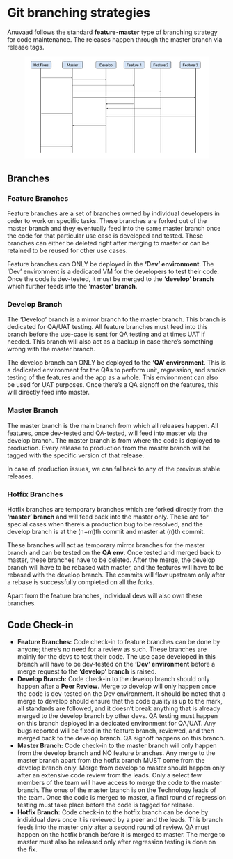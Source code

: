 # Git branching strategies

Anuvaad follows the standard **feature-master** type of branching strategy for code maintenance. The releases happen through the master branch via release tags.

<figure><img src="../.gitbook/assets/image (6).png" alt=""><figcaption></figcaption></figure>

## Branches

### Feature Branches

Feature branches are a set of branches owned by individual developers in order to work on specific tasks. These branches are forked out of the master branch and they eventually feed into the same master branch once the code for that particular use case is developed and tested. These branches can either be deleted right after merging to master or can be retained to be reused for other use cases.

Feature branches can ONLY be deployed in the **‘Dev’ environment**. The ‘Dev’ environment is a dedicated VM for the developers to test their code. Once the code is dev-tested, it must be merged to the **‘develop’ branch** which further feeds into the **‘master’ branch**.

### Develop Branch

The ‘Develop’ branch is a mirror branch to the master branch. This branch is dedicated for QA/UAT testing. All feature branches must feed into this branch before the use-case is sent for QA testing and at times UAT if needed. This branch will also act as a backup in case there’s something wrong with the master branch.

The develop branch can ONLY be deployed to the **‘QA’ environment**. This is a dedicated environment for the QAs to perform unit, regression, and smoke testing of the features and the app as a whole. This environment can also be used for UAT purposes. Once there’s a QA signoff on the features, this will directly feed into master.

### Master Branch

The master branch is the main branch from which all releases happen. All features, once dev-tested and QA-tested, will feed into master via the develop branch. The master branch is from where the code is deployed to production. Every release to production from the master branch will be tagged with the specific version of that release.

In case of production issues, we can fallback to any of the previous stable releases.

### Hotfix Branches

Hotfix branches are temporary branches which are forked directly from the **‘master’ branch** and will feed back into the master only. These are for special cases when there’s a production bug to be resolved, and the develop branch is at the (n+m)th commit and master at (n)th commit.

These branches will act as temporary mirror branches for the master branch and can be tested on the **QA env**. Once tested and merged back to master, these branches have to be deleted. After the merge, the develop branch will have to be rebased with master, and the features will have to be rebased with the develop branch. The commits will flow upstream only after a rebase is successfully completed on all the forks.

Apart from the feature branches, individual devs will also own these branches.

## Code Check-in

* **Feature Branches:** Code check-in to feature branches can be done by anyone; there’s no need for a review as such. These branches are mainly for the devs to test their code. The use case developed in this branch will have to be dev-tested on the **‘Dev’ environment** before a merge request to the **‘develop’ branch** is raised.
* **Develop Branch:** Code check-in to the develop branch should only happen after a **Peer Review**. Merge to develop will only happen once the code is dev-tested on the Dev environment. It should be noted that a merge to develop should ensure that the code quality is up to the mark, all standards are followed, and it doesn’t break anything that is already merged to the develop branch by other devs. QA testing must happen on this branch deployed in a dedicated environment for QA/UAT. Any bugs reported will be fixed in the feature branch, reviewed, and then merged back to the develop branch. QA signoff happens on this branch.
* **Master Branch:** Code check-in to the master branch will only happen from the develop branch and NO feature branches. Any merge to the master branch apart from the hotfix branch MUST come from the develop branch only. Merge from develop to master should happen only after an extensive code review from the leads. Only a select few members of the team will have access to merge the code to the master branch. The onus of the master branch is on the Technology leads of the team. Once the code is merged to master, a final round of regression testing must take place before the code is tagged for release.
* **Hotfix Branch:** Code check-in to the hotfix branch can be done by individual devs once it is reviewed by a peer and the leads. This branch feeds into the master only after a second round of review. QA must happen on the hotfix branch before it is merged to master. The merge to master must also be released only after regression testing is done on the fix.
